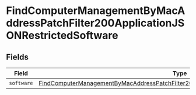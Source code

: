 # FindComputerManagementByMacAddressPatchFilter200ApplicationJSONRestrictedSoftware


## Fields

| Field                                                                                                                                                                                                             | Type                                                                                                                                                                                                              | Required                                                                                                                                                                                                          | Description                                                                                                                                                                                                       |
| ----------------------------------------------------------------------------------------------------------------------------------------------------------------------------------------------------------------- | ----------------------------------------------------------------------------------------------------------------------------------------------------------------------------------------------------------------- | ----------------------------------------------------------------------------------------------------------------------------------------------------------------------------------------------------------------- | ----------------------------------------------------------------------------------------------------------------------------------------------------------------------------------------------------------------- |
| `software`                                                                                                                                                                                                        | [FindComputerManagementByMacAddressPatchFilter200ApplicationJSONRestrictedSoftwareSoftware](../../models/operations/findcomputermanagementbymacaddresspatchfilter200applicationjsonrestrictedsoftwaresoftware.md) | :heavy_minus_sign:                                                                                                                                                                                                | N/A                                                                                                                                                                                                               |